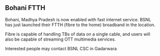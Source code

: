## Bohani FTTH

Bohani, Madhya Pradesh is now enabled with fast internet service. BSNL has just launched their FTTH (fibre to the home) broadband in the location. 

Fibre is capable of handling TBs of data on a single cable, and users will also be capable of streaming OTT multimedia services. 

Interested people may contact BSNL CSC in Gadarwara